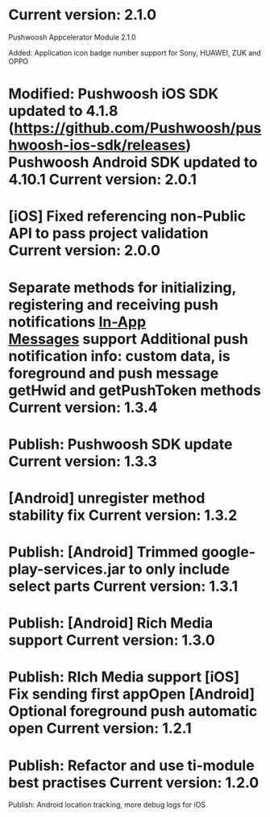 Current version: 2.1.0
=========================
Pushwoosh Appcelerator Module 2.1.0

Added:
     Application icon badge number support for Sony, HUAWEI, ZUK and OPPO

Modified:
    Pushwoosh iOS SDK updated to 4.1.8 (https://github.com/Pushwoosh/pushwoosh-ios-sdk/releases)
    Pushwoosh Android SDK updated to 4.10.1
Current version: 2.0.1
=========================
[iOS] Fixed referencing non-Public API to pass project validation
Current version: 2.0.0
=========================
Separate methods for initializing, registering and receiving push notifications
[In-App Messages](http://docs.pushwoosh.com/docs/in-app-messages) support
Additional push notification info: custom data, is foreground and push message
getHwid and getPushToken methods
Current version: 1.3.4
=========================
Publish: Pushwoosh SDK update
Current version: 1.3.3
=========================
[Android] unregister method stability fix
Current version: 1.3.2
=========================
Publish: [Android] Trimmed google-play-services.jar to only include select parts
Current version: 1.3.1
=========================
Publish: [Android] Rich Media support
Current version: 1.3.0
=========================
Publish:
RIch Media support
[iOS] Fix sending first appOpen
[Android] Optional foreground push automatic open
Current version: 1.2.1
=========================
Publish: Refactor and use ti-module best practises
Current version: 1.2.0
=========================
Publish: Android location tracking, more debug logs for iOS

